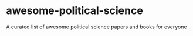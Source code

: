 # awesome-political-science
A curated list of awesome political science papers and books for everyone

